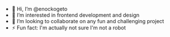 - 👋 Hi, I’m @enockogeto
- 👀 I’m interested in frontend development and design
- 💞️ I’m looking to collaborate on any fun and challenging project
- ⚡ Fun fact: I'm actually not sure I'm not a robot

<!---
enockogeto/enockogeto is a ✨ special ✨ repository because its `README.md` (this file) appears on your GitHub profile.
You can click the Preview link to take a look at your changes.
--->
